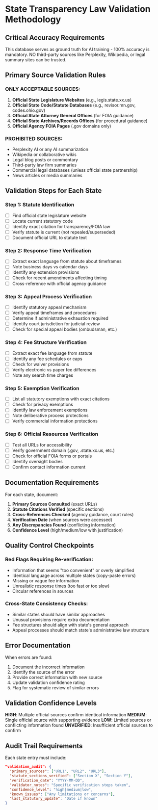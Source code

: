 # State Transparency Law Validation Methodology

## Critical Accuracy Requirements
This database serves as ground truth for AI training - 100% accuracy is mandatory. NO third-party sources like Perplexity, Wikipedia, or legal summary sites can be trusted.

## Primary Source Validation Rules

### ONLY ACCEPTABLE SOURCES:
1. **Official State Legislature Websites** (e.g., legis.state.xx.us)
2. **Official State Code/Statute Databases** (e.g., revisor.mn.gov, codes.ohio.gov)
3. **Official State Attorney General Offices** (for FOIA guidance)
4. **Official State Archives/Records Offices** (for procedural guidance)
5. **Official Agency FOIA Pages** (.gov domains only)

### PROHIBITED SOURCES:
- Perplexity AI or any AI summarization
- Wikipedia or collaborative wikis
- Legal blog posts or commentary
- Third-party law firm summaries
- Commercial legal databases (unless official state partnership)
- News articles or media summaries

## Validation Steps for Each State

### Step 1: Statute Identification
- [ ] Find official state legislature website
- [ ] Locate current statutory code
- [ ] Identify exact citation for transparency/FOIA law
- [ ] Verify statute is current (not repealed/superseded)
- [ ] Document official URL to statute text

### Step 2: Response Time Verification
- [ ] Extract exact language from statute about timeframes
- [ ] Note business days vs calendar days
- [ ] Identify any extension provisions
- [ ] Check for recent amendments affecting timing
- [ ] Cross-reference with official agency guidance

### Step 3: Appeal Process Verification
- [ ] Identify statutory appeal mechanism
- [ ] Verify appeal timeframes and procedures
- [ ] Determine if administrative exhaustion required
- [ ] Identify court jurisdiction for judicial review
- [ ] Check for special appeal bodies (ombudsman, etc.)

### Step 4: Fee Structure Verification
- [ ] Extract exact fee language from statute
- [ ] Identify any fee schedules or caps
- [ ] Check for waiver provisions
- [ ] Verify electronic vs paper fee differences
- [ ] Note any search time charges

### Step 5: Exemption Verification
- [ ] List all statutory exemptions with exact citations
- [ ] Check for privacy exemptions
- [ ] Identify law enforcement exemptions
- [ ] Note deliberative process protections
- [ ] Verify commercial information protections

### Step 6: Official Resources Verification
- [ ] Test all URLs for accessibility
- [ ] Verify government domain (.gov, .state.xx.us, etc.)
- [ ] Check for official FOIA forms or portals
- [ ] Identify oversight bodies
- [ ] Confirm contact information current

## Documentation Requirements

For each state, document:
1. **Primary Sources Consulted** (exact URLs)
2. **Statute Citations Verified** (specific sections)
3. **Cross-References Checked** (agency guidance, court rules)
4. **Verification Date** (when sources were accessed)
5. **Any Discrepancies Found** (conflicting information)
6. **Confidence Level** (high/medium/low with justification)

## Quality Control Checkpoints

### Red Flags Requiring Re-verification:
- Information that seems "too convenient" or overly simplified
- Identical language across multiple states (copy-paste errors)
- Missing or vague fee information
- Unrealistic response times (too fast or too slow)
- Circular references in sources

### Cross-State Consistency Checks:
- Similar states should have similar approaches
- Unusual provisions require extra documentation
- Fee structures should align with state's general approach
- Appeal processes should match state's administrative law structure

## Error Documentation

When errors are found:
1. Document the incorrect information
2. Identify the source of the error
3. Provide correct information with new source
4. Update validation confidence rating
5. Flag for systematic review of similar errors

## Validation Confidence Levels

**HIGH**: Multiple official sources confirm identical information
**MEDIUM**: Single official source with supporting evidence
**LOW**: Limited sources or conflicting information found
**UNVERIFIED**: Insufficient official sources to confirm

## Audit Trail Requirements

Each state entry must include:
```json
"validation_audit": {
  "primary_sources": ["URL1", "URL2", "URL3"],
  "statute_sections_verified": ["Section X", "Section Y"],
  "verification_date": "YYYY-MM-DD",
  "validator_notes": "Specific verification steps taken",
  "confidence_level": "high|medium|low",
  "known_issues": ["Any limitations or concerns"],
  "last_statutory_update": "Date if known"
}
```